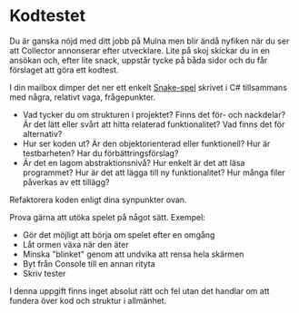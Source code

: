# Kodtestet

Du är ganska nöjd med ditt jobb på Mulna men blir ändå nyfiken när du ser att Collector annonserar efter utvecklare. Lite på skoj skickar du in en ansökan och, efter lite snack, uppstår tycke på båda sidor och du får förslaget att göra ett kodtest.

I din mailbox dimper det ner ett enkelt [Snake-spel](https://sv.wikipedia.org/wiki/Snake) skrivet i C# tillsammans med några, relativt vaga, frågepunkter.

* Vad tycker du om strukturen i projektet? Finns det för- och nackdelar? Är det lätt eller svårt att hitta relaterad funktionalitet? Vad finns det för alternativ?
* Hur ser koden ut? Är den objektorienterad eller funktionell? Hur är testbarheten? Har du förbättringsförslag?
* Är det en lagom abstraktionsnivå? Hur enkelt är det att läsa programmet? Hur är det att lägga till ny funktionalitet? Hur många filer påverkas av ett tillägg?

Refaktorera koden enligt dina synpunkter ovan.

Prova gärna att utöka spelet på något sätt. Exempel:

* Gör det möjligt att börja om spelet efter en omgång
* Låt ormen växa när den äter
* Minska "blinket" genom att undvika att rensa hela skärmen
* Byt från Console till en annan rityta
* Skriv tester

I denna uppgift finns inget absolut rätt och fel utan det handlar om att fundera över kod och struktur i allmänhet. 
